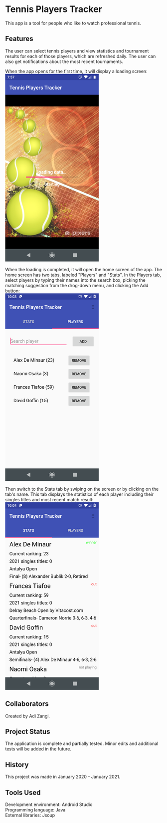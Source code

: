 # Tennis Players Tracker
This app is a tool for people who like to watch professional tennis.

## Features
The user can select tennis players and view statistics and tournament results for each of those players, which are refreshed daily.
The user can also get notifications about the most recent tournaments.

<p>
  When the app opens for the first time, it will display a loading screen: <br />
  <img src="/screenshots/loading_screen.png?raw=true" width="300" height="600" />
</p>
<p>
  When the loading is completed, it will open the home screen of the app. The home screen has two tabs, labeled "Players" and "Stats".
  In the Players tab, select players by typing their names into the search box, picking the matching suggestion from the drog-down menu, and clicking the Add button: <br />
  <img src="/screenshots/select_players.png?raw=true" width="300" height="600" />
</p>
<p>
  Then switch to the Stats tab by swiping on the screen or by clicking on the tab's name. This tab displays the statistics of each player including their singles titles and most recent match result: <br />
  <img src="/screenshots/view_statistics.png?raw=true" width="300" height="600" />
</p>

## Collaborators
Created by Adi Zangi.

## Project Status
The application is complete and partially tested. Minor edits and additional tests will be added in the future.

## History
This project was made in January 2020 - January 2021.

## Tools Used
Development environment: Android Studio <br />
Programming language: Java <br />
External libraries: Jsoup

